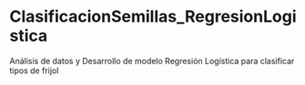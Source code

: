 # ClasificacionSemillas_RegresionLogistica
Análisis de datos y Desarrollo de modelo Regresión Logística para clasificar tipos de frijol

